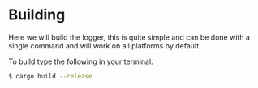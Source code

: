 # Building
Here we will build the logger, this is quite simple and can be done with a single command and will work on all platforms by default.

To build type the following in your terminal.
```bash
$ cargo build --release
```